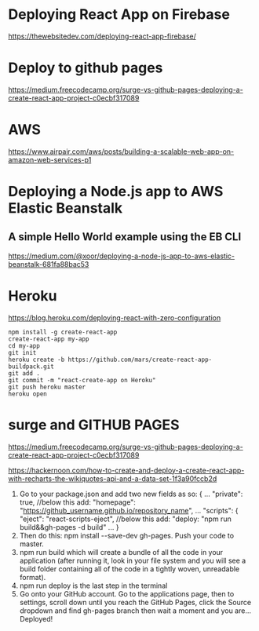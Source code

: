 # Deploying React App on Firebase
https://thewebsitedev.com/deploying-react-app-firebase/

# Deploy to github pages
https://medium.freecodecamp.org/surge-vs-github-pages-deploying-a-create-react-app-project-c0ecbf317089

# AWS 
https://www.airpair.com/aws/posts/building-a-scalable-web-app-on-amazon-web-services-p1

# Deploying a Node.js app to AWS Elastic Beanstalk
## A simple Hello World example using the EB CLI
https://medium.com/@xoor/deploying-a-node-js-app-to-aws-elastic-beanstalk-681fa88bac53

# Heroku

https://blog.heroku.com/deploying-react-with-zero-configuration

```
npm install -g create-react-app
create-react-app my-app
cd my-app
git init
heroku create -b https://github.com/mars/create-react-app-buildpack.git
git add .
git commit -m "react-create-app on Heroku"
git push heroku master
heroku open
```

# surge and GITHUB PAGES
https://medium.freecodecamp.org/surge-vs-github-pages-deploying-a-create-react-app-project-c0ecbf317089

https://hackernoon.com/how-to-create-and-deploy-a-create-react-app-with-recharts-the-wikiquotes-api-and-a-data-set-1f3a90fccb2d

1. Go to your package.json and add two new fields as so:
{
    ...
    "private": true, //below this add:
    "homepage": "https://github_username.github.io/repository_name",
    ... 
    "scripts": {
        "eject": "react-scripts-eject", //below this add:
        "deploy: "npm run build&&gh-pages -d build"
    ...
}
2. Then do this: npm install --save-dev gh-pages. Push your code to master.
3. npm run build which will create a bundle of all the code in your application (after running it, look in your file system and you will see a build folder containing all of the code in a tightly woven, unreadable format).
4. npm run deploy is the last step in the terminal
5. Go onto your GitHub account. Go to the applications page, then to settings, scroll down until you reach the GitHub Pages, click the Source dropdown and find gh-pages branch then wait a moment and you are…
Deployed!
